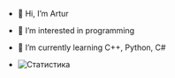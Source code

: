 - 👋 Hi, I’m Artur
- 👀 I’m interested in programming
- 🌱 I’m currently learning C++, Python, C#

- ![Статистика](https://github-readme-stats.vercel.app/api?username=dolartand&show_icons=true&theme=radical)

<!---
dolartand/dolartand is a ✨ special ✨ repository because its `README.md` (this file) appears on your GitHub profile.
You can click the Preview link to take a look at your changes.
--->
